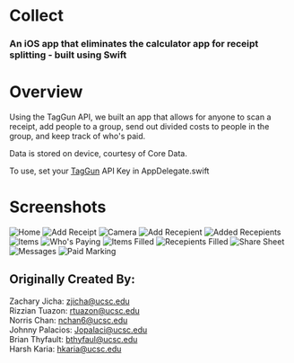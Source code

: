 # Collect
### An iOS app that eliminates the calculator app for receipt splitting -  built using Swift

# Overview
Using the TagGun API, we built an app that allows for anyone to scan a receipt, add people to a group, send out divided costs to people in the group, and keep track of who's paid.

Data is stored on device, courtesy of Core Data.

To use, set your [TagGun](https://www.taggun.io/) API Key in AppDelegate.swift

# Screenshots
![Home](https://github.com/harshkaria/Collect/blob/master/Images/Collect%20iPhone%20Xs%20Mockup-%20Home.png)
![Add Receipt](https://github.com/harshkaria/Collect/blob/master/Images/Collect%20iPhone%20Xs%20Mockup-%20Add.png)
![Camera](https://github.com/harshkaria/Collect/blob/master/Images/Collect%20iPhone%20Xs%20Mockup-%20Camera.png)
![Add Recepient](https://github.com/harshkaria/Collect/blob/master/Images/Collect%20iPhone%20Xs%20Mockup-%20add%20recepient.png)
![Added Recepients](https://github.com/harshkaria/Collect/blob/master/Images/Collect%20iPhone%20Xs%20Mockup-%20recepients%20filled.png)
![Items](https://github.com/harshkaria/Collect/blob/master/Images/Collect%20iPhone%20Xs%20Mockup-%20items.png)
![Who's Paying](https://github.com/harshkaria/Collect/blob/master/Images/Collect%20iPhone%20Xs%20Mockup-%20whos%20paying.png)
![Items Filled](https://github.com/harshkaria/Collect/blob/master/Images/Collect%20iPhone%20Xs%20Mockup-%20items%20filled.png)
![Recepients Filled](https://github.com/harshkaria/Collect/blob/master/Images/Collect%20iPhone%20Xs%20Mockup-%20recipients%20amount.png)
![Share Sheet](https://github.com/harshkaria/Collect/blob/master/Images/Collect%20iPhone%20Xs%20Mockup-%20share%20sheet.png)
![Messages](https://github.com/harshkaria/Collect/blob/master/Images/Collect%20iPhone%20Xs%20Mockup-%20messages.png)
![Paid Marking](https://github.com/harshkaria/Collect/blob/master/Images/Collect%20iPhone%20Xs%20Mockup-%20whos%20paid.png)

## Originally Created By:
Zachary Jicha: zjicha@ucsc.edu  
Rizzian Tuazon: rtuazon@ucsc.edu  
Norris Chan: nchan6@ucsc.edu  
Johnny Palacios: Jopalaci@ucsc.edu  
Brian Thyfault: bthyfaul@ucsc.edu  
Harsh Karia: hkaria@ucsc.edu
